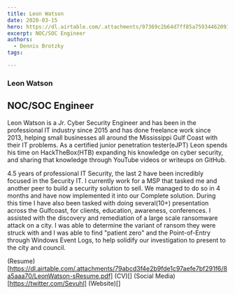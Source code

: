 ```yaml
---
title: Leon Watson
date: 2020-03-15
hero: https://dl.airtable.com/.attachments/97369c2b64d7ff85a759344620916047/a0e9730b/Leon.jpeg
excerpt: NOC/SOC Engineer
authors:
  - Dennis Brotzky
tags: 

---
```


### Leon Watson
## NOC/SOC Engineer

Leon Watson is a Jr. Cyber Security Engineer and has been in the professional IT industry since 2015 and has done freelance work since 2013, helping small businesses all around the Mississippi Gulf Coast with their IT problems. As a certified junior penetration tester(eJPT) Leon spends his time on HackTheBox(HTB) expanding his knowledge on cyber security, and sharing that knowledge through YouTube videos or writeups on GitHub. 

4.5 years of professional IT Security, the last 2 have been incredibly focused in the Security IT. I currently work for a MSP that tasked me and another peer to build a security solution to sell. We managed to do so in 4 months and have now implemented it into our Complete solution. During this time I have also been tasked with doing several(10+) presentation across the Gulfcoast, for clients, education, awareness, conferences. I assisted with the discovery and remediation of a large scale ransomware attack on a city. I was able to determine the variant of ransom they were struck with and I was able to find "patient zero" and the Point-of-Entry through Windows Event Logs, to help solidify our investigation to present to the city and council. 

(Resume)[https://dl.airtable.com/.attachments/79abcd3f4e2b9fde1c97aefe7bf291f6/8a5aaa70/LeonWatson-sResume.pdf]
(CV)[]
(Social Media)[https://twitter.com/Sevuhl]
(Website)[]


